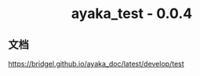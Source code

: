 <div align="center">

# ayaka_test - 0.0.4

</div>

## 文档

https://bridgel.github.io/ayaka_doc/latest/develop/test
